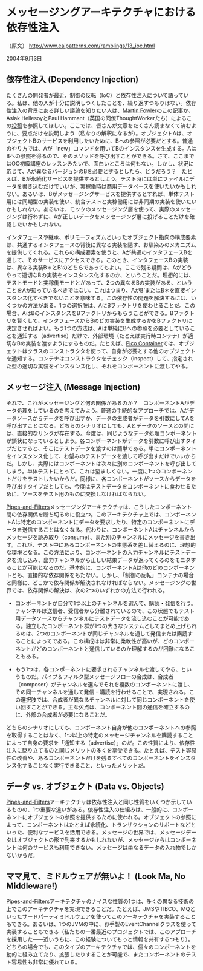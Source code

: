 # メッセージングアーキテクチャにおける依存性注入 #
（原文） http://www.eaipatterns.com/ramblings/13_ioc.html

2004年9月3日

## 依存性注入 (Dependency Injection) ##

たくさんの開発者が最近、制御の反転（IoC）と依存性注入について語っている。私は、他の人が十分に説明しつくしたことを、繰り返すつもりはない。依存性注入の背景にある詳しい議論を知りたい人は、[Martin Fowler](http://www.martinfowler.com/)のこの[記事](http://kakutani.com/trans/fowler/injection.html#FormsOfDependencyInjection)か、Aslak HellesoyとPaul Hammant（英国の同僚ThoughtWorkerたち）によるこの[投稿](http://docs.codehaus.org/display/PICO/Inversion+of+Control)を参照してほしい。ここでは、皆さんが文章をたくさん読まなくて済むように、要点だけを説明しよう（私なりの解釈になるが）。オブジェクトAは、オブジェクトBのサービスを利用したいために、Bへの参照が必要だとする。普通のやり方では、Aが「new」コマンドを用いてBのインスタンスを生成する。AはBへの参照を得るので、そのメソッドを呼び出すことができる。さて、ここまではOO初級講座のレッスンみたいで、面白いところは何もない。しかし、状況に応じて、Aが異なるバージョンのBを必要とするとしたら、どうだろう？　たとえば、Bが永続化サービスを提供するとしよう。テスト時には単にファイルにデータを書き込むだけでいいが、実稼働時は商用データベースを使いたいかもしれない。あるいは、Bがメッセージングサービスを提供するとすれば、単体テスト用には同期型の実装を使い、統合テストと実稼働用には非同期の実装を使いたいかもしれない。あるいは、モックのメッセージング層を使って、実際のメッセージングは行わずに、Aが正しいデータをメッセージング層に投げることだけを確認したいかもしれない。

インタフェースや継承、ポリモーフィズムといったオブジェクト指向の構成要素は、共通するインタフェースの背後に異なる実装を隠す、お馴染みのメカニズムを提供してくれる。これらの構成要素を使うと、Aが共通のインタフェースBを通して、そのサービスにアクセスできる。このとき、インタフェースBの実装は、異なる実装B＊とB’のどちらであってもよい。ここで残る疑問は、Aがどうやって適切なBの実装をインスタンス化するのか、ということだ。理想的には、テストモードと実稼働モードとがあって、2つの異なるBの実装がある、ということをAが知っているべきではない。これはつまり、AがB’またはB＊を直接インスタンス化すべきでないことを意味する。この依存性の問題を解決するには、いくつかの方法がある。1つの選択肢は、AにBファクトリを使わせることだ。この場合、AはBのインスタンスをBファクトリからもらうことができる。Bファクトリを賢くして、インタフェースからBのどの実装を生成するかをBファクトリに決定させればよい。もう1つの方法は、Aは単純にBへの参照を必要としていることを通知する（advertise）だけで、外部環境（たとえば実行時コンテナ）が適切なBの実装を渡すようにするものだ。たとえば、[Pico Container](http://docs.codehaus.org/display/PICO/Inversion+of+Control)では、オブジェクトはクラスのコンストラクタを使って、自身が必要とする他のオブジェクトを通知する。コンテナはコンストラクタをチェック（inspect）して、指定された型の適切な実装をインスタンス化し、それをコンポーネントに渡してやる。

## メッセージ注入 (Message Injection) ##

それで、これがメッセージングと何の関係があるのか？　コンポーネントAがデータ処理をしているのを考えてみよう。普通の手続的なアプローチでは、Aがデータソースからデータを呼び出すか、データの生成者がデータを引数にしてAを呼び出すことになる。どちらのシナリオにしても、Aとデータのソースとの間には、直接的なリンクが存在する。今度は、同じようなデータ処理コンポーネントが鎖状になっているとしよう。各コンポーネントがデータを引数に呼び出すタイプだとすると、そこにテストデータを渡すのは簡単である。単にコンポーネントをインスタンス化して、お望みのテストデータを渡して呼び出すだけでいいからだ。しかし、実際にはコンポーネントは次々に別のコンポーネントを呼び出してしまう。単体テストにとって、これは望ましくない。一度に1つのコンポーネントだけをテストしたいからだ。同様に、各コンポーネントがソースからデータを呼び出すタイプだとしても、今度はテストデータをコンポーネントに食わせるために、ソースをテスト用のものに交換しなければならない。

[Pipes-and-Filters](http://www.eaipatterns.com/PipesAndFilters.html)メッセージングアーキテクチャは、こうしたコンポーネント間の依存関係を断ち切るのに役立つ。このアーキテクチャ上では、コンポーネントAは特定のコンポーネントにデータを要求したり、特定のコンポーネントにデータを送信することはなくなる。代わりに、コンポーネントAはチャンネルからメッセージを読み取り（consume）、また別のチャンネルにメッセージを書き出す。これが、テスト中にあるコンポーネントの生態系を差し替えるのに、理想的な環境となる。この方法により、コンポーネントの入力チャンネルにテストデータを流し込み、出力チャンネルから正しい結果データが返ってくるのをモニタすることが可能となるのだ。基本的に、コンポーネントAは他のどのコンポーネントとも、直接的な依存関係をもたない。しかし、「制御の反転」コンテナの場合と同様に、どこかで依存関係が解決されなければならない。メッセージングの世界では、依存関係の解決は、次の2つのいずれかの方法で行われる。

  * コンポーネントが自分で1つ以上のチャンネルを選んで、購読・発信を行う。チャンネルは送信者、受信者から分離されているので、この状態でもテスト用データソースからチャンネルにテストデータを流し込むことが可能である。独立したコンポーネント群が1つの大きなシステムとしてまとめ上げられるのは、2つのコンポーネントが同じチャンネルを通して発信または購読することによってである。この構成はは非常に柔軟性が高いが、どのコンポーネントがどのコンポーネントと通信しているのか理解するのが困難になることもある。

  * もう1つは、各コンポーネントに要求されるチャンネルを渡してやる、というものだ。パイプ＆フィルタ型メッセージフローの合成は、合成者（composer）がチャンネルを選んでそれを複数のコンポーネントに渡し、その同一チャンネルを通して発信・購読を行わせることで、実現される。この選択肢では、合成者が異なるチャンネルに対して同じコンポーネントを使い回すことができる。主な欠点は、コンポーネント間の通信を確立するのに、外部の合成者が必要になることだ。

どちらのシナリオにしても、コンポーネント自身が他のコンポーネントへの参照を取得することはなく、1つ以上の特定のメッセージチャンネルを購読することによって自身の要求を「通知する（advertise）」のだ。この性質により、依存性注入に駆り立てるのと同じメリットの多くを享受できる。たとえば、テスト容易性の改善や、あるコンポーネントだけを残るすべてのコンポーネントをインスタンス化することなく実行できること、といったメリットだ。

## データ vs. オブジェクト (Data vs. Objects) ##

[Pipes-and-Filters](http://www.eaipatterns.com/PipesAndFilters.html)アーキテクチャは依存性注入と同じ性質をいくつか示しているものの、1つ重要な違いがある。依存性注入の仕組みは、一般的に、コンポーネントにオブジェクトの参照を提供するために使われる。オブジェクトの参照によって、コンポーネントはたとえば永続化、トランザクションのサポートなどといった、便利なサービスを活用できる。メッセージの世界では、メッセージデータはオブジェクトの形で到来するかもしれないが、メッセージからはコンポーネントは何のサービスも利用できない。メッセージは単なるデータの入れ物でしかないからだ。

## ママ見て、ミドルウェアが無いよ！ (Look Ma, No Middleware!) ##

[Pipes-and-Filters](http://www.eaipatterns.com/PipesAndFilters.html)アーキテクチャのナイスな性質の1つは、多くの異なる技術の上でこのアーキテクチャを実現できることだ。たとえば、JMSやTIBCO、MQといったサードパーティミドルウェアを使ってこのアーキテクチャを実装することもできる。あるいは、1つのJVMの中に、お手製のEventChannelクラスを使って実装することもできる（私たちの一番最近のプロジェクトでは、このアプローチを採用した――近いうちに、この経験についてもっと情報を共有するつもり）。どちらの場合でも、このタイプのアーキテクチャでは、個々のコンポーネントを動的に組み立てたり、拡張したりすることが可能で、またコンポーネントのテスト容易性も非常に優れている。